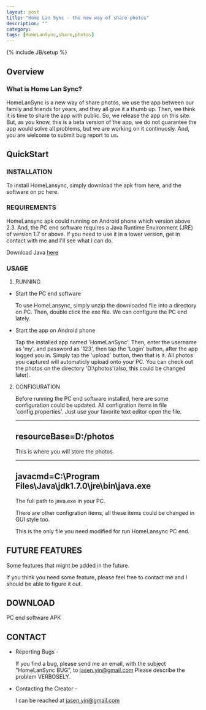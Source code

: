```yaml
---
layout: post
title: "Home Lan Sync - the new way of share photos"
description: ""
category: 
tags: [HomeLanSync,share,photos]
---
```

{% include JB/setup %}

## Overview

### What is Home Lan Sync?

HomeLanSync is a new way of share photos, we use the app between our family and friends for years, and they all give it a thumb up. Then, we think it is time to share the app with public. So, we release the app on this site. But, as you know, this is a beta version of the app, we do not guarantee the app would solve all problems, but we are working on it continuosly. And, you are welcome to submit bug report to us.

## QuickStart

### INSTALLATION

To install HomeLansync, simply download the apk from here, and the software on pc here.

### REQUIREMENTS

HomeLansync apk could running on Android phone which version above 2.3.
And, the PC end software requires a Java Runtime Environment (JRE) of version 1.7 or above. If you need to use it in a lower version, get in contact with me and I'll see what I can do.

Download Java [here](http://java.com/)

### USAGE

1. RUNNING

- Start the PC end software

   To use HomeLansync, simply unzip the downloaded file  into a directory on PC. Then, double click the exe file.
   We can configure the PC end lately.

- Start the app on Android phone

   Tap the installed app named 'HomeLanSync'. Then, enter the username as 'my', and password as '123', then tap the 'Login' button, after the app logged you in. Simply tap the 'upload' button, then that is it. All photos you captured will automaticly upload onto your PC. You can check out the photos on the directory 'D:\photos'(also, this could be changed later).


2. CONFIGURATION
   
   Before running the PC end software installed, here are some configuration could be updated. All configration items in file 'config.properties'. Just use your favorite text editor open the file.

    ---
    resourceBase=D\:/photos
    ---

   This is where you will store the photos.

    ---
    javacmd=C\:\\Program Files\\Java\\jdk1.7.0\\jre\\bin\\java.exe
    ---

   The full path to java.exe in your PC.

   There are other configration items, all these items could be changed in GUI style too.

   This is the only file you need modified for run HomeLansync PC end.


## FUTURE FEATURES

Some features that might be added in the future.

If you think you need some feature, please feel free to contact me and I should be able to figure it out.

## DOWNLOAD

PC end software
APK

## CONTACT

 - Reporting Bugs -

   If you find a bug, please send me an email, with the subject "HomeLanSync BUG", to
      jasen.yin@gmail.com
   Please describe the problem VERBOSELY.

 - Contacting the Creator -

   I can be reached at jasen.yin@gmail.com
